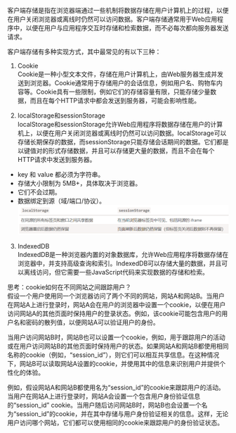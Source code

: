 客户端存储是指在浏览器端通过一些机制将数据存储在用户计算机上的过程，以便在用户关闭浏览器或离线时仍然可以访问数据。客户端存储通常用于Web应用程序中，以便在用户与应用程序交互时存储和检索数据，而不必每次都向服务器发送请求。  

客户端存储有多种实现方式，其中最常见的有以下三种：  
1. Cookie  
Cookie是一种小型文本文件，存储在用户计算机上，由Web服务器生成并发送到浏览器。Cookie通常用于存储用户的会话信息，例如用户名、购物车内容等。Cookie具有一些限制，例如它们的存储容量有限，只能存储少量数据，而且在每个HTTP请求中都会发送到服务器，可能会影响性能。

2. localStorage和sessionStorage  
localStorage和sessionStorage允许Web应用程序将数据存储在用户的计算机上，以便在用户关闭浏览器或离线时仍然可以访问数据。localStorage可以存储长期保存的数据，而sessionStorage只能存储会话期间的数据。它们都是以键值对的形式存储数据，并且可以存储更大量的数据，而且不会在每个HTTP请求中发送到服务器。  
* key 和 value 都必须为字符串。
* 存储大小限制为 5MB+，具体取决于浏览器。
* 它们不会过期。
* 数据绑定到源（域/端口/协议）。  
![storage](/images/Storage.png)  

3. IndexedDB  
IndexedDB是一种浏览器内置的对象数据库，允许Web应用程序将数据存储在浏览器中，并支持高级查询和索引。IndexedDB可以存储大量的数据，并且可以离线访问，但它需要一些JavaScript代码来实现数据的存储和检索。  

思考：cookie如何在不同网站之间跟踪用户？  
假设一个用户使用同一个浏览器访问了两个不同的网站，网站A和网站B。当用户在网站A上进行登录时，网站A会在用户的浏览器中设置一个cookie，以便在用户访问网站A的其他页面时保持用户的登录状态。例如，该cookie可能包含用户的用户名和密码的散列值，以便网站A可以验证用户的身份。

当用户访问网站B时，网站B也可以设置一个cookie，例如，用于跟踪用户的活动或在用户访问网站B的其他页面时保持用户的状态。如果网站A和网站B都使用相同名称的cookie（例如，“session_id”），则它们可以相互共享信息。在这种情况下，网站B可以读取网站A设置的cookie，并使用其中的信息来识别用户并提供个性化的体验。

例如，假设网站A和网站B都使用名为“session_id”的cookie来跟踪用户的活动。当用户在网站A上进行登录时，网站A会设置一个包含用户身份验证信息的“session_id” cookie。当用户随后访问网站B时，网站B也会设置一个名为“session_id”的cookie，并在其中存储与用户身份验证相关的信息。这样，无论用户访问哪个网站，它们都可以使用相同的cookie来跟踪用户的身份验证状态。
